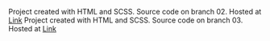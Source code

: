 Project created with HTML and SCSS. Source code on branch 02. Hosted at [Link](https://gorgeous-tanuki-8c3780.netlify.app/)
Project created with HTML and SCSS. Source code on branch 03. Hosted at [Link](https://647e393faf33ac11b1e1cf1c--verdant-melomakarona-4f3117.netlify.app/)
